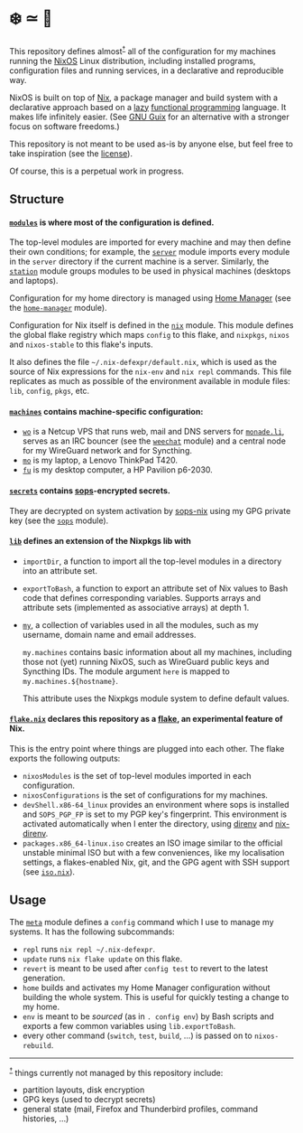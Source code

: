 # ❄️ ≃ 💙

This repository defines almost<sup id=top-almost>[†](#almost)</sup> all of the
configuration for my machines running the [NixOS](https://nixos.org/) Linux
distribution, including installed programs, configuration files and running
services, in a declarative and reproducible way.

NixOS is built on top of [Nix](https://nixos.org/manual/nix/stable/#chap-introduction),
a package manager and build system with a declarative approach based on a
[lazy](https://en.wikipedia.org/wiki/Lazy_evaluation)
[functional programming](https://en.wikipedia.org/wiki/Functional_programming)
language. It makes life infinitely easier. (See [GNU Guix](https://guix.gnu.org/)
for an alternative with a stronger focus on software freedoms.)

This repository is not meant to be used as-is by anyone else, but feel free to take
inspiration (see the [license](https://github.com/ncfavier/config/blob/main/LICENSE)).

Of course, this is a perpetual work in progress.

## Structure

#### [`modules`](https://github.com/ncfavier/config/tree/main/modules) is where most of the configuration is defined.

The top-level modules are imported for every machine and may then define their
own conditions; for example, the [`server`](https://github.com/ncfavier/config/blob/main/modules/server/default.nix)
module imports every module in the `server` directory if the current machine is
a server. Similarly, the [`station`](https://github.com/ncfavier/config/blob/main/modules/station/default.nix)
module groups modules to be used in physical machines (desktops and laptops).

Configuration for my home directory is managed using [Home Manager](https://github.com/nix-community/home-manager)
(see the [`home-manager`](https://github.com/ncfavier/config/blob/main/modules/home-manager.nix) module).

Configuration for Nix itself is defined in the [`nix`](https://github.com/ncfavier/config/blob/main/modules/nix.nix) module.
This module defines the global flake registry which maps `config` to this flake,
and `nixpkgs`, `nixos` and `nixos-stable` to this flake's inputs.

It also defines the file `~/.nix-defexpr/default.nix`, which is used as the
source of Nix expressions for the `nix-env` and `nix repl` commands. This file
replicates as much as possible of the environment available in module files:
`lib`, `config`, `pkgs`, etc.

#### [`machines`](https://github.com/ncfavier/config/tree/main/machines) contains machine-specific configuration:

- [`wo`](https://github.com/ncfavier/config/blob/main/machines/wo.nix) is a
  Netcup VPS that runs web, mail and DNS servers for [`monade.li`](https://monade.li),
  serves as an IRC bouncer (see the [`weechat`](https://github.com/ncfavier/config/blob/main/modules/server/weechat/default.nix) module)
  and a central node for my WireGuard network and for Syncthing.
- [`mo`](https://github.com/ncfavier/config/blob/main/machines/mo.nix) is my
  laptop, a Lenovo ThinkPad T420.
- [`fu`](https://github.com/ncfavier/config/blob/main/machines/fu.nix) is my
  desktop computer, a HP Pavilion p6-2030.

#### [`secrets`](https://github.com/ncfavier/config/tree/main/secrets) contains [sops](https://github.com/mozilla/sops)-encrypted secrets.

They are decrypted on system activation by [sops-nix](https://github.com/Mic92/sops-nix)
using my GPG private key (see the [`sops`](https://github.com/ncfavier/config/blob/main/modules/sops.nix) module).

#### [`lib`](https://github.com/ncfavier/config/blob/main/lib/default.nix) defines an extension of the Nixpkgs lib with

- `importDir`, a function to import all the top-level modules in a directory
  into an attribute set.
- `exportToBash`, a function to export an attribute set of Nix values to Bash
  code that defines corresponding variables. Supports arrays and attribute sets
  (implemented as associative arrays) at depth 1.
- [`my`](https://github.com/ncfavier/config/blob/main/lib/my.nix), a collection
  of variables used in all the modules, such as my username, domain name and
  email addresses.

  `my.machines` contains basic information about all my machines, including those
  not (yet) running NixOS, such as WireGuard public keys and Syncthing IDs.
  The module argument `here` is mapped to `my.machines.${hostname}`.

  This attribute uses the Nixpkgs module system to define default values.

#### [`flake.nix`](https://github.com/ncfavier/config/blob/main/flake.nix) declares this repository as a [flake](https://github.com/tweag/rfcs/blob/flakes/rfcs/0049-flakes.md), an experimental feature of Nix.

This is the entry point where things are plugged into each other. The flake
exports the following outputs:
- `nixosModules` is the set of top-level modules imported in each configuration.
- `nixosConfigurations` is the set of configurations for my machines.
- `devShell.x86-64_linux` provides an environment where sops is installed and
  `SOPS_PGP_FP` is set to my PGP key's fingerprint. This environment is activated
  automatically when I enter the directory, using [direnv](https://direnv.net/)
  and [nix-direnv](https://github.com/nix-community/nix-direnv).
- `packages.x86_64-linux.iso` creates an ISO image similar to the official
  unstable minimal ISO but with a few conveniences, like my localisation settings,
  a flakes-enabled Nix, git, and the GPG agent with SSH support
  (see [`iso.nix`](https://github.com/ncfavier/config/blob/main/iso.nix)).

## Usage

The [`meta`](https://github.com/ncfavier/config/blob/main/modules/meta.nix)
module defines a `config` command which I use to manage my systems. It has the
following subcommands:

- `repl` runs `nix repl ~/.nix-defexpr`.
- `update` runs `nix flake update` on this flake.
- `revert` is meant to be used after `config test` to revert to the latest generation.
- `home` builds and activates my Home Manager configuration without building the whole
  system. This is useful for quickly testing a change to my home.
- `env` is meant to be *sourced* (as in `. config env`) by Bash scripts and exports
  a few common variables using `lib.exportToBash`.
- every other command (`switch`, `test`, `build`, …) is passed on to `nixos-rebuild`.

---------------

<sup id=almost>[†](#top-almost)</sup> things currently not managed by this
repository include:
- partition layouts, disk encryption
- GPG keys (used to decrypt secrets)
- general state (mail, Firefox and Thunderbird profiles, command histories, …)
